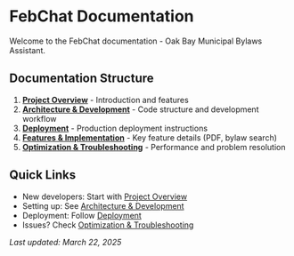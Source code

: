 # FebChat Documentation

Welcome to the FebChat documentation - Oak Bay Municipal Bylaws Assistant.

## Documentation Structure

1. [**Project Overview**](./01-project-overview.md) - Introduction and features
2. [**Architecture & Development**](./02-architecture-development.md) - Code structure and development workflow
3. [**Deployment**](./03-deployment.md) - Production deployment instructions
4. [**Features & Implementation**](./04-features-implementation.md) - Key feature details (PDF, bylaw search)
5. [**Optimization & Troubleshooting**](./05-optimization-troubleshooting.md) - Performance and problem resolution

## Quick Links
- New developers: Start with [Project Overview](./01-project-overview.md)
- Setting up: See [Architecture & Development](./02-architecture-development.md)
- Deployment: Follow [Deployment](./03-deployment.md)
- Issues? Check [Optimization & Troubleshooting](./05-optimization-troubleshooting.md)

*Last updated: March 22, 2025*